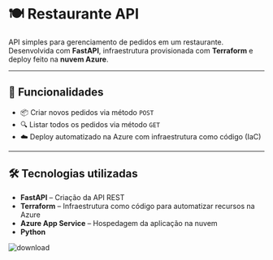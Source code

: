 # 🍽️ Restaurante API 

API simples para gerenciamento de pedidos em um restaurante. Desenvolvida com **FastAPI**, infraestrutura provisionada com **Terraform** e deploy feito na **nuvem Azure**.

---

## 🚀 Funcionalidades

- 📦 Criar novos pedidos via método `POST`
- 🔍 Listar todos os pedidos via método `GET`
- ☁️ Deploy automatizado na Azure com infraestrutura como código (IaC)

---

## 🛠️ Tecnologias utilizadas

- **FastAPI** – Criação da API REST
- **Terraform** – Infraestrutura como código para automatizar recursos na Azure
- **Azure App Service** – Hospedagem da aplicação na nuvem
- **Python**

![download](https://github.com/user-attachments/assets/9861b344-a714-4ad8-b81d-2430d099f108)

